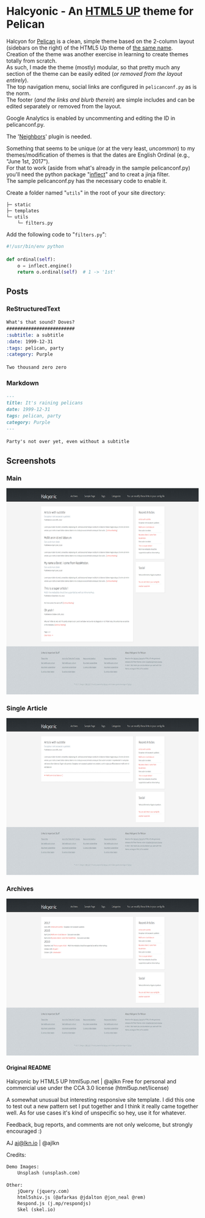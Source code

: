 # Halcyonic - An [HTML5 UP](http://html5up.net) theme for Pelican

Halcyon for [Pelican][1] is a clean, simple theme based on the 2-column layout (sidebars on the right) of the HTML5 Up theme of [the same name][2].  
Creation of the theme was another exercise in learning to create themes totally from scratch.  
As such, I made the theme (mostly) modular, so that pretty much any section of the theme can be easily edited (*or removed from the layout entirely*).  
The top navigation menu, social links are configured in `pelicanconf.py` as is the norm.  
The footer (*and the links and blurb therein*) are simple includes and can be edited separately or removed from the layout.  

Google Analytics is enabled by uncommenting and editing the ID in pelicanconf.py.  

The '[Neighbors][3]' plugin is needed.  

Something that seems to be unique (or at the very least, *uncommon*) to my themes/modification of themes is that the dates are English Ordinal (e.g., "June 1st, 2017").  
For that to work (aside from what's already in the sample pelicanconf.py) you'll need the python package "[inflect][4]" and to creat a jinja filter.  
The sample pelicanconf.py has the necessary code to enable it. 

Create a folder named "`utils`" in the root of your site directory:   

```
├─ static  
├─ templates  
└─ utils  
    └─ filters.py
```  


Add the following code to "`filters.py`":  

```python
#!/usr/bin/env python

def ordinal(self):
    o = inflect.engine()
    return o.ordinal(self)  # 1 -> '1st'
```

## Posts

### ReStructuredText
```rst
What's that sound? Doves?
#########################
:subtitle: a subtitle
:date: 1999-12-31
:tags: pelican, party
:category: Purple

Two thousand zero zero
```

### Markdown
```markdown
---
title: It's raining pelicans
date: 1999-12-31
tags: pelican, party
category: Purple
---

Party's not over yet, even without a subtitle
```

## Screenshots

### Main
![Main](screenshots/main.png)

### Single Article
![article](screenshots/article.png)

### Archives
![archives](screenshots/archives.png)



#### Original README
Halcyonic by HTML5 UP
html5up.net | @ajlkn
Free for personal and commercial use under the CCA 3.0 license (html5up.net/license)


A somewhat unusual but interesting responsive site template. I did this one to test out a
new pattern set I put together and I think it really came together well. As for use cases
it's kind of unspecific so hey, use it for whatever.

Feedback, bug reports, and comments are not only welcome, but strongly encouraged :)

AJ
aj@lkn.io | @ajlkn


Credits:

    Demo Images:
        Unsplash (unsplash.com)

    Other:
        jQuery (jquery.com)
        html5shiv.js (@afarkas @jdalton @jon_neal @rem)
        Respond.js (j.mp/respondjs)
        Skel (skel.io)
        

[1]: https://getpelican.com "Pelican"
[2]: https://html5up.net/halcyonic
[3]: https://github.com/getpelican/pelican-plugins/tree/master/neighbors
[4]: https://pypi.python.org/pypi/inflect/